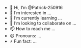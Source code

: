 - 👋 Hi, I’m @Patrick-250916
- 👀 I’m interested in ...
- 🌱 I’m currently learning ...
- 💞️ I’m looking to collaborate on ...
- 📫 How to reach me ...
- 😄 Pronouns: ...
- ⚡ Fun fact: ...

<!---
Patrick-250916/Patrick-250916 is a ✨ special ✨ repository because its `README.md` (this file) appears on your GitHub profile.
You can click the Preview link to take a look at your changes.
--->
